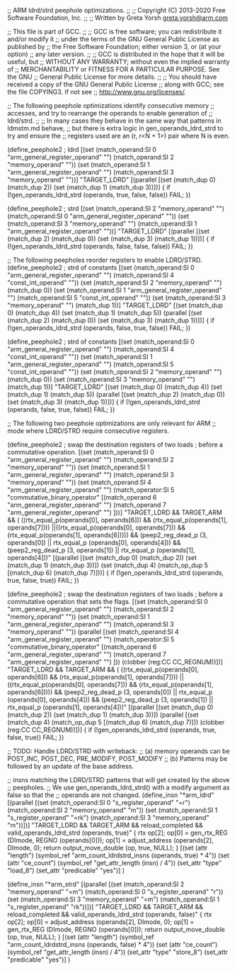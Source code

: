 ;; ARM ldrd/strd peephole optimizations.
;;
;; Copyright (C) 2013-2020 Free Software Foundation, Inc.
;;
;; Written by Greta Yorsh <greta.yorsh@arm.com>

;; This file is part of GCC.
;;
;; GCC is free software; you can redistribute it and/or modify it
;; under the terms of the GNU General Public License as published by
;; the Free Software Foundation; either version 3, or (at your option)
;; any later version.
;;
;; GCC is distributed in the hope that it will be useful, but
;; WITHOUT ANY WARRANTY; without even the implied warranty of
;; MERCHANTABILITY or FITNESS FOR A PARTICULAR PURPOSE.  See the GNU
;; General Public License for more details.
;;
;; You should have received a copy of the GNU General Public License
;; along with GCC; see the file COPYING3.  If not see
;; <http://www.gnu.org/licenses/>.

;; The following peephole optimizations identify consecutive memory
;; accesses, and try to rearrange the operands to enable generation of
;; ldrd/strd.
;;
;; In many cases they behave in the same way that patterns in ldmstm.md behave,
;; but there is extra logic in gen_operands_ldrd_strd to try and ensure the
;; registers used are an (r<N>, r<N + 1>) pair where N is even.

(define_peephole2 ; ldrd
  [(set (match_operand:SI 0 "arm_general_register_operand" "")
	(match_operand:SI 2 "memory_operand" ""))
   (set (match_operand:SI 1 "arm_general_register_operand" "")
	(match_operand:SI 3 "memory_operand" ""))]
  "TARGET_LDRD"
  [(parallel [(set (match_dup 0) (match_dup 2))
	      (set (match_dup 1) (match_dup 3))])]
{
  if (!gen_operands_ldrd_strd (operands, true, false, false))
    FAIL;
})

(define_peephole2 ; strd
  [(set (match_operand:SI 2 "memory_operand" "")
	(match_operand:SI 0 "arm_general_register_operand" ""))
   (set (match_operand:SI 3 "memory_operand" "")
	(match_operand:SI 1 "arm_general_register_operand" ""))]
  "TARGET_LDRD"
  [(parallel [(set (match_dup 2) (match_dup 0))
	      (set (match_dup 3) (match_dup 1))])]
{
  if (!gen_operands_ldrd_strd (operands, false, false, false))
    FAIL;
})

;; The following peepholes reorder registers to enable LDRD/STRD.
(define_peephole2 ; strd of constants
  [(set (match_operand:SI 0 "arm_general_register_operand" "")
	(match_operand:SI 4 "const_int_operand" ""))
   (set (match_operand:SI 2 "memory_operand" "")
	(match_dup 0))
   (set (match_operand:SI 1 "arm_general_register_operand" "")
	(match_operand:SI 5 "const_int_operand" ""))
   (set (match_operand:SI 3 "memory_operand" "")
	(match_dup 1))]
  "TARGET_LDRD"
  [(set (match_dup 0) (match_dup 4))
   (set (match_dup 1) (match_dup 5))
   (parallel [(set (match_dup 2) (match_dup 0))
	      (set (match_dup 3) (match_dup 1))])]
{
  if (!gen_operands_ldrd_strd (operands, false, true, false))
    FAIL;
})

(define_peephole2 ; strd of constants
  [(set (match_operand:SI 0 "arm_general_register_operand" "")
	(match_operand:SI 4 "const_int_operand" ""))
   (set (match_operand:SI 1 "arm_general_register_operand" "")
	(match_operand:SI 5 "const_int_operand" ""))
   (set (match_operand:SI 2 "memory_operand" "")
	(match_dup 0))
   (set (match_operand:SI 3 "memory_operand" "")
	(match_dup 1))]
  "TARGET_LDRD"
  [(set (match_dup 0) (match_dup 4))
   (set (match_dup 1) (match_dup 5))
   (parallel [(set (match_dup 2) (match_dup 0))
	      (set (match_dup 3) (match_dup 1))])]
{
  if (!gen_operands_ldrd_strd (operands, false, true, false))
     FAIL;
})

;; The following two peephole optimizations are only relevant for ARM
;; mode where LDRD/STRD require consecutive registers.

(define_peephole2 ; swap the destination registers of two loads
		  ; before a commutative operation.
  [(set (match_operand:SI 0 "arm_general_register_operand" "")
	(match_operand:SI 2 "memory_operand" ""))
   (set (match_operand:SI 1 "arm_general_register_operand" "")
	(match_operand:SI 3 "memory_operand" ""))
   (set (match_operand:SI 4 "arm_general_register_operand" "")
	(match_operator:SI 5 "commutative_binary_operator"
			   [(match_operand 6 "arm_general_register_operand" "")
			    (match_operand 7 "arm_general_register_operand" "") ]))]
  "TARGET_LDRD && TARGET_ARM
   && (  ((rtx_equal_p(operands[0], operands[6])) && (rtx_equal_p(operands[1], operands[7])))
	||((rtx_equal_p(operands[0], operands[7])) && (rtx_equal_p(operands[1], operands[6]))))
   && (peep2_reg_dead_p (3, operands[0]) || rtx_equal_p (operands[0], operands[4]))
   && (peep2_reg_dead_p (3, operands[1]) || rtx_equal_p (operands[1], operands[4]))"
  [(parallel [(set (match_dup 0) (match_dup 2))
	      (set (match_dup 1) (match_dup 3))])
   (set (match_dup 4) (match_op_dup 5 [(match_dup 6) (match_dup 7)]))]
{
  if (!gen_operands_ldrd_strd (operands, true, false, true))
    FAIL;
})

(define_peephole2 ; swap the destination registers of two loads
		  ; before a commutative operation that sets the flags.
  [(set (match_operand:SI 0 "arm_general_register_operand" "")
	(match_operand:SI 2 "memory_operand" ""))
   (set (match_operand:SI 1 "arm_general_register_operand" "")
	(match_operand:SI 3 "memory_operand" ""))
   (parallel
      [(set (match_operand:SI 4 "arm_general_register_operand" "")
	    (match_operator:SI 5 "commutative_binary_operator"
			       [(match_operand 6 "arm_general_register_operand" "")
				(match_operand 7 "arm_general_register_operand" "") ]))
       (clobber (reg:CC CC_REGNUM))])]
  "TARGET_LDRD && TARGET_ARM
   && (  ((rtx_equal_p(operands[0], operands[6])) && (rtx_equal_p(operands[1], operands[7])))
       ||((rtx_equal_p(operands[0], operands[7])) && (rtx_equal_p(operands[1], operands[6]))))
   && (peep2_reg_dead_p (3, operands[0]) || rtx_equal_p (operands[0], operands[4]))
   && (peep2_reg_dead_p (3, operands[1]) || rtx_equal_p (operands[1], operands[4]))"
  [(parallel [(set (match_dup 0) (match_dup 2))
	      (set (match_dup 1) (match_dup 3))])
   (parallel
      [(set (match_dup 4)
	    (match_op_dup 5 [(match_dup 6) (match_dup 7)]))
       (clobber (reg:CC CC_REGNUM))])]
{
  if (!gen_operands_ldrd_strd (operands, true, false, true))
    FAIL;
})

;; TODO: Handle LDRD/STRD with writeback:
;; (a) memory operands can be POST_INC, POST_DEC, PRE_MODIFY, POST_MODIFY
;; (b) Patterns may be followed by an update of the base address.


;; insns matching the LDRD/STRD patterns that will get created by the above
;; peepholes.
;; We use gen_operands_ldrd_strd() with a modify argument as false so that the
;; operands are not changed.
(define_insn "*arm_ldrd"
  [(parallel [(set (match_operand:SI 0 "s_register_operand" "=r")
		   (match_operand:SI 2 "memory_operand" "m"))
	      (set (match_operand:SI 1 "s_register_operand" "=rk")
		   (match_operand:SI 3 "memory_operand" "m"))])]
  "TARGET_LDRD && TARGET_ARM && reload_completed
  && valid_operands_ldrd_strd (operands, true)"
  {
    rtx op[2];
    op[0] = gen_rtx_REG (DImode, REGNO (operands[0]));
    op[1] = adjust_address (operands[2], DImode, 0);
    return output_move_double (op, true, NULL);
  }
  [(set (attr "length")
	(symbol_ref "arm_count_ldrdstrd_insns (operands, true) * 4"))
   (set (attr "ce_count") (symbol_ref "get_attr_length (insn) / 4"))
   (set_attr "type" "load_8")
   (set_attr "predicable" "yes")]
)

(define_insn "*arm_strd"
  [(parallel [(set (match_operand:SI 2 "memory_operand" "=m")
		   (match_operand:SI 0 "s_register_operand" "r"))
	      (set (match_operand:SI 3 "memory_operand" "=m")
		   (match_operand:SI 1 "s_register_operand" "rk"))])]
  "TARGET_LDRD && TARGET_ARM && reload_completed
  && valid_operands_ldrd_strd (operands, false)"
  {
    rtx op[2];
    op[0] = adjust_address (operands[2], DImode, 0);
    op[1] = gen_rtx_REG (DImode, REGNO (operands[0]));
    return output_move_double (op, true, NULL);
  }
  [(set (attr "length")
	(symbol_ref "arm_count_ldrdstrd_insns (operands, false) * 4"))
   (set (attr "ce_count") (symbol_ref "get_attr_length (insn) / 4"))
   (set_attr "type" "store_8")
   (set_attr "predicable" "yes")]
)
